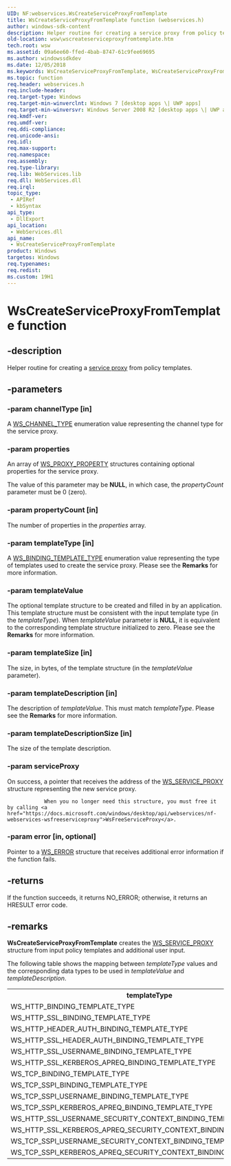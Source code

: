 ```yaml
---
UID: NF:webservices.WsCreateServiceProxyFromTemplate
title: WsCreateServiceProxyFromTemplate function (webservices.h)
author: windows-sdk-content
description: Helper routine for creating a service proxy from policy templates.
old-location: wsw\wscreateserviceproxyfromtemplate.htm
tech.root: wsw
ms.assetid: 09a6ee60-ffed-4bab-8747-61c9fee69695
ms.author: windowssdkdev
ms.date: 12/05/2018
ms.keywords: WsCreateServiceProxyFromTemplate, WsCreateServiceProxyFromTemplate function [Web Services for Windows], webservices/WsCreateServiceProxyFromTemplate, wsw.wscreateserviceproxyfromtemplate
ms.topic: function
req.header: webservices.h
req.include-header: 
req.target-type: Windows
req.target-min-winverclnt: Windows 7 [desktop apps \| UWP apps]
req.target-min-winversvr: Windows Server 2008 R2 [desktop apps \| UWP apps]
req.kmdf-ver: 
req.umdf-ver: 
req.ddi-compliance: 
req.unicode-ansi: 
req.idl: 
req.max-support: 
req.namespace: 
req.assembly: 
req.type-library: 
req.lib: WebServices.lib
req.dll: WebServices.dll
req.irql: 
topic_type:
 - APIRef
 - kbSyntax
api_type:
 - DllExport
api_location:
 - WebServices.dll
api_name:
 - WsCreateServiceProxyFromTemplate
product: Windows
targetos: Windows
req.typenames: 
req.redist: 
ms.custom: 19H1
---
```


# WsCreateServiceProxyFromTemplate function


## -description



Helper routine for creating a <a href="https://docs.microsoft.com/windows/desktop/wsw/service-proxy">service proxy</a> from policy templates.
      




## -parameters




### -param channelType [in]

A <a href="https://docs.microsoft.com/windows/desktop/api/webservices/ne-webservices-ws_channel_type">WS_CHANNEL_TYPE</a> enumeration value representing the channel type for the service proxy. 
        


### -param properties

An array of <a href="https://docs.microsoft.com/windows/desktop/api/webservices/ns-webservices-_ws_proxy_property">WS_PROXY_PROPERTY</a> structures containing optional properties for the service proxy.

The value of this parameter may be <b>NULL</b>, in which case, the <i>propertyCount</i> parameter must be 0 (zero).
                


### -param propertyCount [in]

The number of properties in the <i>properties</i> array.
                


### -param templateType [in]

A <a href="https://docs.microsoft.com/windows/desktop/api/webservices/ne-webservices-ws_binding_template_type">WS_BINDING_TEMPLATE_TYPE</a> enumeration value representing the type of templates  used to create the service proxy.
        Please see the <b>Remarks</b> for more information.


### -param templateValue

The optional template structure to be created and filled in by an application.
          This template structure must be consistent with the input template type (in the <i>templateType</i>). When <i>templateValue</i> parameter is <b>NULL</b>, 
          it is equivalent to the corresponding template structure initialized to zero.
        Please see the <b>Remarks</b> for more information.


### -param templateSize [in]

The size, in bytes, of the template structure (in the  <i>templateValue</i> parameter).
        


### -param templateDescription [in]

The description of <i>templateValue</i>. This must match <i>templateType</i>.
        Please see the <b>Remarks</b> for more information.


### -param templateDescriptionSize [in]

The size of the template description.
        


### -param serviceProxy

On   success, a pointer that receives the address of the  <a href="https://docs.microsoft.com/windows/desktop/wsw/ws-service-proxy">WS_SERVICE_PROXY</a> structure representing the new service proxy.
                
                When you no longer need this structure, you must free it by calling <a href="https://docs.microsoft.com/windows/desktop/api/webservices/nf-webservices-wsfreeserviceproxy">WsFreeServiceProxy</a>.
      


### -param error [in, optional]

Pointer to a <a href="https://docs.microsoft.com/windows/desktop/wsw/ws-error">WS_ERROR</a> structure  that receives additional error information if the function fails.
                
                


## -returns



If the function succeeds, it returns NO_ERROR; otherwise, it returns an HRESULT error code.




## -remarks



<b>WsCreateServiceProxyFromTemplate</b> creates the <a href="https://docs.microsoft.com/windows/desktop/wsw/ws-service-proxy">WS_SERVICE_PROXY</a> structure from input policy templates and additional user input.
      

The following table shows the mapping between <i>templateType</i> values and the corresponding data types to be used in <i>templateValue</i> and <i>templateDescription</i>.

<table>
<tr>
<th>templateType</th>
<th>templateValue</th>
<th>templateDescription</th>
</tr>
<tr>
<td>WS_HTTP_BINDING_TEMPLATE_TYPE</td>
<td>WS_HTTP_BINDING_TEMPLATE</td>
<td>WS_HTTP_POLICY_DESCRIPTION</td>
</tr>
<tr>
<td>WS_HTTP_SSL_BINDING_TEMPLATE_TYPE</td>
<td>WS_HTTP_SSL_BINDING_TEMPLATE</td>
<td>WS_HTTP_SSL_POLICY_DESCRIPTION</td>
</tr>
<tr>
<td>WS_HTTP_HEADER_AUTH_BINDING_TEMPLATE_TYPE</td>
<td>WS_HTTP_HEADER_AUTH_BINDING_TEMPLATE</td>
<td>WS_HTTP_HEADER_AUTH_POLICY_DESCRIPTION</td>
</tr>
<tr>
<td>WS_HTTP_SSL_HEADER_AUTH_BINDING_TEMPLATE_TYPE</td>
<td>WS_HTTP_SSL_HEADER_AUTH_BINDING_TEMPLATE</td>
<td>WS_HTTP_SSL_HEADER_AUTH_POLICY_DESCRIPTION</td>
</tr>
<tr>
<td>WS_HTTP_SSL_USERNAME_BINDING_TEMPLATE_TYPE</td>
<td>WS_HTTP_SSL_USERNAME_BINDING_TEMPLATE</td>
<td>WS_HTTP_SSL_USERNAME_POLICY_DESCRIPTION</td>
</tr>
<tr>
<td>WS_HTTP_SSL_KERBEROS_APREQ_BINDING_TEMPLATE_TYPE</td>
<td>WS_HTTP_SSL_KERBEROS_APREQ_BINDING_TEMPLATE</td>
<td>WS_HTTP_SSL_KERBEROS_APREQ_POLICY_DESCRIPTION</td>
</tr>
<tr>
<td>WS_TCP_BINDING_TEMPLATE_TYPE</td>
<td>WS_TCP_BINDING_TEMPLATE</td>
<td>WS_TCP_POLICY_DESCRIPTION</td>
</tr>
<tr>
<td>WS_TCP_SSPI_BINDING_TEMPLATE_TYPE</td>
<td>WS_TCP_SSPI_BINDING_TEMPLATE</td>
<td>WS_TCP_SSPI_POLICY_DESCRIPTION</td>
</tr>
<tr>
<td>WS_TCP_SSPI_USERNAME_BINDING_TEMPLATE_TYPE</td>
<td>WS_TCP_SSPI_USERNAME_BINDING_TEMPLATE</td>
<td>WS_TCP_SSPI_USERNAME_POLICY_DESCRIPTION</td>
</tr>
<tr>
<td>WS_TCP_SSPI_KERBEROS_APREQ_BINDING_TEMPLATE_TYPE</td>
<td>WS_TCP_SSPI_KERBEROS_APREQ_BINDING_TEMPLATE</td>
<td>WS_TCP_SSPI_KERBEROS_APREQ_POLICY_DESCRIPTION</td>
</tr>
<tr>
<td>WS_HTTP_SSL_USERNAME_SECURITY_CONTEXT_BINDING_TEMPLATE_TYPE</td>
<td>WS_HTTP_SSL_USERNAME_SECURITY_CONTEXT_BINDING_TEMPLATE</td>
<td>WS_HTTP_SSL_USERNAME_SECURITY_CONTEXT_POLICY_DESCRIPTION</td>
</tr>
<tr>
<td>WS_HTTP_SSL_KERBEROS_APREQ_SECURITY_CONTEXT_BINDING_TEMPLATE_TYPE</td>
<td>WS_HTTP_SSL_KERBEROS_APREQ_SECURITY_CONTEXT_BINDING_TEMPLATE</td>
<td>WS_HTTP_SSL_KERBEROS_APREQ_SECURITY_CONTEXT_POLICY_DESCRIPTION</td>
</tr>
<tr>
<td>WS_TCP_SSPI_USERNAME_SECURITY_CONTEXT_BINDING_TEMPLATE_TYPE</td>
<td>WS_TCP_SSPI_USERNAME_SECURITY_CONTEXT_BINDING_TEMPLATE</td>
<td>WS_TCP_SSPI_USERNAME_SECURITY_CONTEXT_POLICY_DESCRIPTION</td>
</tr>
<tr>
<td>WS_TCP_SSPI_KERBEROS_APREQ_SECURITY_CONTEXT_BINDING_TEMPLATE_TYPE</td>
<td>WS_TCP_SSPI_KERBEROS_APREQ_SECURITY_CONTEXT_BINDING_TEMPLATE</td>
<td>WS_TCP_SSPI_KERBEROS_APREQ_SECURITY_CONTEXT_POLICY_DESCRIPTION</td>
</tr>
</table>
 



